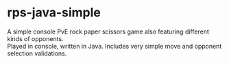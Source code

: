 # rps-java-simple
A simple console PvE rock paper scissors game also featuring different kinds of opponents. <br />
Played in console, written in Java. Includes very simple move and opponent selection validations.
